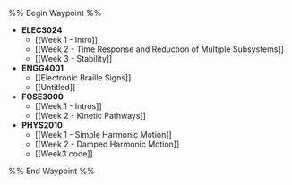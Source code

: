 %% Begin Waypoint %%
- **ELEC3024**
	- [[Week 1 - Intro]]
	- [[Week 2 - Time Response and Reduction of Multiple Subsystems]]
	- [[Week 3 - Stability]]
- **ENGG4001**
	- [[Electronic Braille Signs]]
	- [[Untitled]]
- **FOSE3000**
	- [[Week 1 - Intros]]
	- [[Week 2 - Kinetic Pathways]]
- **PHYS2010**
	- [[Week 1 - Simple Harmonic Motion]]
	- [[Week 2 - Damped Harmonic Motion]]
	- [[Week3 code]]

%% End Waypoint %%
